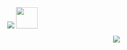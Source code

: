 <img src="https://capsule-render.vercel.app/api?type=wave&color=auto&height=300&section=header&text=Mahamad%20Sardar&fontSize=90&animation=scaleIn" />

<a href="https://www.linkedin.com/in/mahamad-sardar-a306981b7/" rel="nofollow">
  <img height="50" src="https://user-images.githubusercontent.com/46517096/166973395-19676cd8-f8ec-4abf-83ff-da8243505b82.png" style="max-width: 100%;">
</a>
<p align="center" dir="auto">
  <a target="_blank" rel="noopener noreferrer nofollow" href="https://giphy.com/clips/cameronpaulsmith-cat-typing-meme-nuufztgCvyJZIuSkgd"><img src="https://camo.githubusercontent.com/d62a4bc4d1293389e3d3181fb2f5c30c84b7a3be6c53cc82f3f9c0de559bef19/68747470733a2f2f692e67697068792e636f6d2f6d656469612f7132313747556e664b416d4a6c46636a42582f67697068792e77656270" data-canonical-src="https://i.giphy.com/media/q217GUnfKAmJlFcjBX/giphy.webp" style="max-width: 100%;"></a>
</p>

